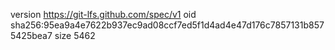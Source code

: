 version https://git-lfs.github.com/spec/v1
oid sha256:95ea9a4e7622b937ec9ad08ccf7ed5f1d4ad4e47d176c7857131b8575425bea7
size 5462
